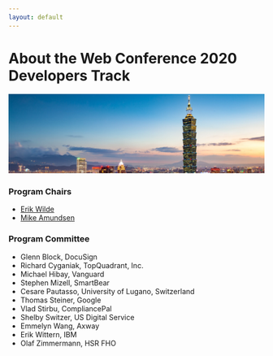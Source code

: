 ```yaml
---
layout: default
---
```


# About the Web Conference 2020 Developers Track

<p>
  <img src="images/skyline.jpg" />
</p>


### Program Chairs

 * [Erik Wilde](https://www.linkedin.com/in/netdret/)
 * [Mike Amundsen](https://www.linkedin.com/in/mamund/)


### Program Committee

* Glenn	Block, DocuSign		
* Richard	Cyganiak,	TopQuadrant, Inc.	
* Michael	Hibay, Vanguard		
* Stephen	Mizell,	SmartBear		
* Cesare	Pautasso,	University of Lugano, Switzerland	
* Thomas	Steiner,	Google	
* Vlad	Stirbu,	CompliancePal	
* Shelby	Switzer,	US Digital Service	
* Emmelyn	Wang,	Axway	
* Erik	Wittern,	IBM	
* Olaf	Zimmermann, HSR FHO
